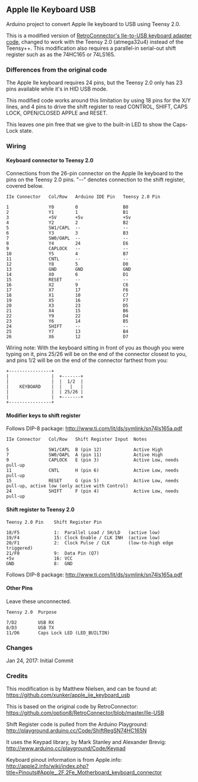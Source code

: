 ## Apple IIe Keyboard USB

Arduino project to convert Apple IIe keyboard to USB using Teensy 2.0.

This is a modified version of [RetroConnector's IIe-to-USB keyboard adapter code](https://github.com/option8/RetroConnector/blob/master/IIe-USB),
changed to work with the Teensy 2.0 (atmega32u4) instead of the Teensy++. This
modification also requires a parallel-in serial-out shift register such as as
the 74HC165 or 74LS165.

### Differences from the original code

The Apple IIe keyboard requires 24 pins, but the Teensy 2.0 only has 23 pins
available while it's in HID USB mode.

This modified code works around this limitation by using 18 pins for the X/Y
lines, and 4 pins to drive the shift register to read CONTROL, SHIFT, CAPS LOCK,
OPEN/CLOSED APPLE and RESET.

This leaves one pin free that we give to the built-in LED to show the Caps-Lock
state.

### Wiring

#### Keyboard connector to Teensy 2.0

Connections from the 26-pin connector on the Apple IIe keyboard to the pins on
the Teensy 2.0 pins. "--" denotes connection to the shift register, covered
below.

```
IIe Connector   Col/Row   Arduino IDE Pin   Teensy 2.0 Pin

1               Y0        0                 B0
2               Y1        1                 B1
3               +5V       +5v               +5v
4               Y2        2                 B2
5               SW1/CAPL  --                --
6               Y3        3                 B3
7               SW0/OAPL  --                --
8               Y4        24                E6
9               CAPLOCK   --                --
10              Y5        4                 B7
11              CNTL      --                --
12              Y8        5                 D0
13              GND       GND               GND
14              X0        6                 D1
15              RESET     --                --
16              X2        9                 C6
17              X7        17                F6
18              X1        10                C7
19              X5        16                F7
20              X3        23                D5
21              X4        15                B6
22              Y9        22                D4
23              Y6        14                B5
24              SHIFT     --                --
25              Y7        13                B4
26              X6        12                D7
```

Wiring note: With the keyboard sitting in front of you as though you were typing
on it, pins 25/26 will be on the end of the connector closest to you, and pins
1/2 will be on the end of the connector farthest from you:

```
+----------------+
|                |  +-------+
|                |  |  1/2  |
|    KEYBOARD    |  |   |   |
|                |  | 25/26 |
|                |  +-------+
+----------------+  
```

#### Modifier keys to shift register

Follows DIP-8 package: http://www.ti.com/lit/ds/symlink/sn74ls165a.pdf

```
IIe Connector   Col/Row   Shift Register Input  Notes

5               SW1/CAPL  B (pin 12)            Active High
7               SW0/OAPL  A (pin 11)            Active High
9               CAPLOCK   E (pin 3)             Active Low, needs pull-up
11              CNTL      H (pin 6)             Active Low, needs pull-up
15              RESET     G (pin 5)             Active Low, needs pull-up, active low (only active with Control)
24              SHIFT     F (pin 4)             Active Low, needs pull-up
```

#### Shift register to Teensy 2.0

```
Teensy 2.0 Pin    Shift Register Pin

18/F5             1:  Parallel Load / SH/LD   (active low)
19/F4             15: Clock Enable / CLK INH  (active low)
20/F1             2:  Clock Pulse / CLK       (low-to-high edge triggered)
21/F0             9:  Data Pin (Q7)
+5v               16: VCC
GND               8:  GND
```

Follows DIP-8 package: http://www.ti.com/lit/ds/symlink/sn74ls165a.pdf

#### Other Pins

Leave these unconnected.

```
Teensy 2.0  Purpose

7/D2        USB RX
8/D3        USB TX
11/D6       Caps Lock LED (LED_BUILTIN)
```

### Changes

Jan 24, 2017: Initial Commit

### Credits

This modification is by Matthew Nielsen, and can be found at:
https://github.com/xunker/apple_iie_keyboard_usb

This is based on the original code by RetroConnector:
https://github.com/option8/RetroConnector/blob/master/IIe-USB

Shift Register code is pulled from the Arduino Playground:
http://playground.arduino.cc/Code/ShiftRegSN74HC165N

It uses the Keypad library, by Mark Stanley and Alexander Brevig:
http://www.arduino.cc/playground/Code/Keypad

Keyboard pinout information is from Apple.info:
http://apple2.info/wiki/index.php?title=Pinouts#Apple_.2F.2Fe_Motherboard_keyboard_connector
